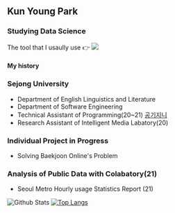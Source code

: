 ## Kun Young Park

### Studying Data Science

The tool that I usaully use 👉 <img src="https://img.shields.io/badge/Python-3776AB?style=for-the-badge&logo=python&logoColor=white" /> 

#### My history
### Sejong University
- Department of English Linguistics and Literature
- Department of Software Engineering
- Technical Assistant of Programming(20~21)
  [공기지니](https://blog.naver.com/ceroopark/222414688135 "네이버 블로그")
- Research Assistant of Intelligent Media Labatory(20)


### Individual Project in Progress 
- Solving Baekjoon Online's Problem 

### Analysis of Public Data with Colabatory(21) 
- Seoul Metro Hourly usage Statistics Report  (21)



![Github Stats](https://github-readme-stats.vercel.app/api?username=ceroopark&show_icons=true)
[![Top Langs](https://github-readme-stats.vercel.app/api/top-langs/?username=ceroopark)](https://github.com/anuraghazra/github-readme-stats)
